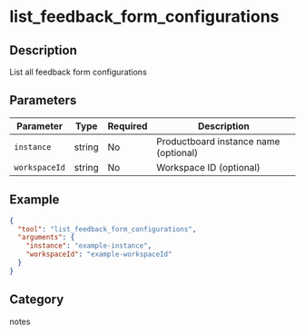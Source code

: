 # list_feedback_form_configurations

## Description

List all feedback form configurations

## Parameters

| Parameter     | Type   | Required | Description                           |
| ------------- | ------ | -------- | ------------------------------------- |
| `instance`    | string | No       | Productboard instance name (optional) |
| `workspaceId` | string | No       | Workspace ID (optional)               |

## Example

```json
{
  "tool": "list_feedback_form_configurations",
  "arguments": {
    "instance": "example-instance",
    "workspaceId": "example-workspaceId"
  }
}
```

## Category

notes
